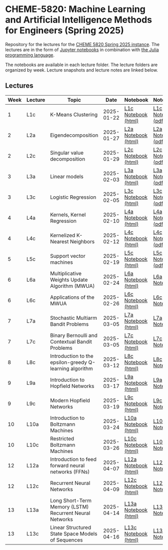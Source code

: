 # CHEME-5820: Machine Learning and Artificial Intelligence Methods for Engineers (Spring 2025)
Repository for the lectures for the [CHEME 5820 Spring 2025 instance](https://classes.cornell.edu/browse/roster/SP25/class/CHEME/5820). The lectures are in the form of [Jupyter notebooks](https://jupyter.org) in combination with [the Julia programming language](https://julialang.org). 

The notebooks are available in each lecture folder. The lecture folders are organized by week. Lecture snapshots and lecture notes are linked below.

## Lectures
| Week | Lecture |   Topic   |  Date       | Notebook | Notes
|------|---------|------ | ------|--------------------------------------------------------------------------|--------|
| 1    | L1c     | K-Means Clustering | 2025-01-22 | [L1c Notebook (html)](https://htmlview.glitch.me/?https://github.com/varnerlab/CHEME-5820-Lectures-Spring-2025/blob/main/lectures/week-1/L1c/CHEME-5820-L1c-UnsupervisedLearningAndClustering-S2025.html) | [L1c Notes (pdf)](https://github.com/varnerlab/CHEME-5820-Lectures-Spring-2025/blob/main/lectures/week-1/L1c/docs/Notes.pdf) |
| 2    | L2a     | Eigendecomposition | 2025-01-27 | [L2a Notebook (html)](https://htmlview.glitch.me/?https://github.com/varnerlab/CHEME-5820-Lectures-Spring-2025/blob/main/lectures/week-2/L2a/CHEME-5820-L2a-EigenDecomposition-S2025.html) | [L2a Notes (pdf)](https://github.com/varnerlab/CHEME-5820-Lectures-Spring-2025/blob/main/lectures/week-2/L2a/docs/Notes.pdf) |
| 2    | L2c     | Singular value decomposition | 2025-01-29 | [L2c Notebook (html)](https://htmlview.glitch.me/?https://github.com/varnerlab/CHEME-5820-Lectures-Spring-2025/blob/main/lectures/week-2/L2c/CHEME-5820-L2c-SingularValueDecomposition-S2025.html) | [L2c Notes (pdf)](https://github.com/varnerlab/CHEME-5820-Lectures-Spring-2025/blob/main/lectures/week-2/L2c/docs/Notes.pdf) |
| 3    | L3a     | Linear models | 2025-02-03 | [L3a Notebook (html)](https://htmlview.glitch.me/?https://github.com/varnerlab/CHEME-5820-Lectures-Spring-2025/blob/main/lectures/week-3/L3a/CHEME-5820-L3a-LinearRegressionModels-S2025.html) | [L3a Notes (pdf)](https://github.com/varnerlab/CHEME-5820-Lectures-Spring-2025/blob/main/lectures/week-3/L3a/docs/Notes.pdf) |
| 3    | L3c     | Logistic Regression | 2025-02-05 | [L3c Notebook (html)](https://htmlview.glitch.me/?https://github.com/varnerlab/CHEME-5820-Lectures-Spring-2025/blob/main/lectures/week-3/L3c/CHEME-5820-L3c-LogisticsRegressionModels-S2025.html) | [L3c Notes (pdf)](https://github.com/varnerlab/CHEME-5820-Lectures-Spring-2025/blob/main/lectures/week-3/L3c/docs/Notes.pdf) |
| 4    | L4a     | Kernels, Kernel Regression | 2025-02-10 | [L4a Notebook (html)](https://htmlview.glitch.me/?https://github.com/varnerlab/CHEME-5820-Lectures-Spring-2025/blob/main/lectures/week-4/L4a/CHEME-5820-L4a-KernelRegression-S2025.html) | [L4a Notes (pdf)](https://github.com/varnerlab/CHEME-5820-Lectures-Spring-2025/blob/main/lectures/week-4/L4a/docs/Notes.pdf) |
| 4    | L4c     | Kernelized K-Nearest Neighbors | 2025-02-12 | [L4c Notebook (html)](https://htmlview.glitch.me/?https://github.com/varnerlab/CHEME-5820-Lectures-Spring-2025/blob/main/lectures/week-4/L4c/CHEME-5820-L4c-KNN-S2025.html) | [L4c Notes (pdf)](https://github.com/varnerlab/CHEME-5820-Lectures-Spring-2025/blob/main/lectures/week-4/L4c/docs/Notes.pdf) |
| 5    | L5c     | Support vector machines | 2025-02-19 | [L5c Notebook (html)](https://htmlview.glitch.me/?https://github.com/varnerlab/CHEME-5820-Lectures-Spring-2025/blob/main/lectures/week-5/L5c/CHEME-5820-L5c-SupportVectorMachine-S2025.html) | [L5c Notes (pdf)](https://github.com/varnerlab/CHEME-5820-Lectures-Spring-2025/blob/main/lectures/week-5/L5c/docs/Notes.pdf) |
| 6    | L6a     | Multiplicative Weights Update Algorithm (MWUA) | 2025-02-24 | [L6a Notebook (html)](https://htmlview.glitch.me/?https://github.com/varnerlab/CHEME-5820-Lectures-Spring-2025/blob/main/lectures/week-6/L6a/CHEME-5820-L6a-MWA-S2025.html) | [L6a Notes](https://github.com/varnerlab/CHEME-5820-Lectures-Spring-2025/blob/main/lectures/week-6/L6a/docs) |
| 6    | L6c     | Applications of the MWUA | 2025-02-26 | [L6c Notebook (html)](https://htmlview.glitch.me/?https://github.com/varnerlab/CHEME-5820-Lectures-Spring-2025/blob/main/lectures/week-6/L6c/CHEME-5820-L6c-ApplicationsOfMWU-S2025.html) | [L6c Notes](https://github.com/varnerlab/CHEME-5820-Lectures-Spring-2025/blob/main/lectures/week-6/L6c/docs) |
| 7    | L7a     | Stochastic Multiarm Bandit Problems | 2025-03-05 | [L7a Notebook (html)](https://htmlview.glitch.me/?https://github.com/varnerlab/CHEME-5820-Lectures-Spring-2025/blob/main/lectures/week-7/L7a/CHEME-5820-L7a-MultiarmBanditProblems-S2025.html) | [L7a Notes](https://github.com/varnerlab/CHEME-5820-Lectures-Spring-2025/blob/main/lectures/week-7/L7a/docs) |
| 7    | L7c     | Binary Bernoulli and Contextual Bandit Problems | 2025-03-05 | [L7c Notebook (html)](https://htmlview.glitch.me/?https://github.com/varnerlab/CHEME-5820-Lectures-Spring-2025/blob/main/lectures/week-7/L7c/CHEME-5820-L7c-BinaryContextualBandit-S2025.html) | [L7c Notes](https://github.com/varnerlab/CHEME-5820-Lectures-Spring-2025/blob/main/lectures/week-7/L7c/docs) |
| 8    | L8c     | Introduction to the epsilon-greedy Q-learning algorithm | 2025-03-12 | [L8c Notebook (html)](https://htmlview.glitch.me/?https://github.com/varnerlab/CHEME-5820-Lectures-Spring-2025/blob/main/lectures/week-8/L8c/CHEME-5820-L8c-QLearning-S2025.html) | [L8c Notes](https://github.com/varnerlab/CHEME-5820-Lectures-Spring-2025/blob/main/lectures/week-8/L8c/docs) |
| 9    | L9a     | Introduction to Hopfield Networks | 2025-03-17 | [L9a Notebook (html)](https://htmlview.glitch.me/?https://github.com/varnerlab/CHEME-5820-Lectures-Spring-2025/blob/main/lectures/week-9/L9a/CHEME-5820-L9a-HopfieldNetworks-S2025.html) | [L9a Notes](https://github.com/varnerlab/CHEME-5820-Lectures-Spring-2025/blob/main/lectures/week-9/L9a/docs) |
| 9    | L9c     | Modern Hopfield Networks | 2025-03-19 | [L9c Notebook (html)](https://htmlview.glitch.me/?https://github.com/varnerlab/CHEME-5820-Lectures-Spring-2025/blob/main/lectures/week-9/L9c/CHEME-5820-L9c-ModernHopfield-S2025.html) | [L9c Notes](https://github.com/varnerlab/CHEME-5820-Lectures-Spring-2025/blob/main/lectures/week-9/L9c/docs) |
| 10    | L10a     | Introduction to Boltzmann Machines | 2025-03-24 | [L10a Notebook (html)](https://htmlview.glitch.me/?https://github.com/varnerlab/CHEME-5820-Lectures-Spring-2025/blob/main/lectures/week-10/L10a/CHEME-5820-L10a-BoltzmannMachines-S2025.html) | [L10a Notes](https://github.com/varnerlab/CHEME-5820-Lectures-Spring-2025/blob/main/lectures/week-10/L10a/docs) |
| 10    | L10c     | Restricted Boltzmann Machines | 2025-03-26 | [L10c Notebook (html)](https://htmlview.glitch.me/?https://github.com/varnerlab/CHEME-5820-Lectures-Spring-2025/blob/main/lectures/week-10/L10c/CHEME-L10c-RestrictedBoltzmannMachines-S2025.html) | [L10c Notes](https://github.com/varnerlab/CHEME-5820-Lectures-Spring-2025/blob/main/lectures/week-10/L10c/docs) |
| 12    | L12a     | Introduction to feed forward neural networks (FFNs) | 2025-04-07 | [L12a Notebook (html)](https://htmlview.glitch.me/?https://github.com/varnerlab/CHEME-5820-Lectures-Spring-2025/blob/main/lectures/week-12/L12a/CHEME-5820-L12a-FeedForwardNetworks-S2025.html) | [L12a Notes](https://github.com/varnerlab/CHEME-5820-Lectures-Spring-2025/blob/main/lectures/week-12/L12a/docs) |
| 12    | L12c     | Recurrent Neural Networks | 2025-04-09 | [L12c Notebook (html)](https://htmlview.glitch.me/?https://github.com/varnerlab/CHEME-5820-Lectures-Spring-2025/blob/main/lectures/week-12/L12c/CHEME-5820-L12c-RecurrentNetworks-S2025.html) | [L12c Notes](https://github.com/varnerlab/CHEME-5820-Lectures-Spring-2025/blob/main/lectures/week-12/L12c/docs) |
| 13   | L13a     | Long Short-Term Memory (LSTM) Recurrent Neural Networks | 2025-04-14 | [L13a Notebook (html)](https://htmlview.glitch.me/?https://github.com/varnerlab/CHEME-5820-Lectures-Spring-2025/blob/main/lectures/week-13/L13a/CHEME-5820-L13a-LSTM-S2025.html) | [L13a Notes](https://github.com/varnerlab/CHEME-5820-Lectures-Spring-2025/blob/main/lectures/week-13/L13a/docs) |
| 13    | L13c     | Linear Structured State Space Models of Sequences | 2025-04-16 | [L13c Notebook (html)](https://htmlview.glitch.me/?https://github.com/varnerlab/CHEME-5820-Lectures-Spring-2025/blob/main/lectures/week-13/L13c/CHEME-5820-L13c-StateSpaceModels-S2025.html) | [L13c Notes](https://github.com/varnerlab/CHEME-5820-Lectures-Spring-2025/blob/main/lectures/week-13/L13c/docs) |

